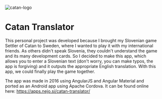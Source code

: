 ![catan-logo](https://apps.nejo.si/catan-translator/assets/favicon/favicon-256.png)

# Catan Translator

This personal project was developed because I brought my Slovenian game Settler of Catan to Sweden, where I wanted to play it with my international friends. As others didn't speak Slovenia, they couldn't understand the game and its many development cards. So I decided to make this app, which allows you to enter a Slovenian text (don't worry, you can make typos, the app is forgiving) and it outputs the appropriate English translation. With this app, we could finally play the game together.

The app was made in 2016 using AngularJS and Angular Material and ported as an Android app using Apache Cordova. It can be found online here: https://apps.nejo.si/catan-translator/
